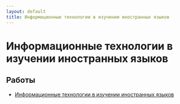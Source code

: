```yaml
---
layout: default
title: Информационные технологии в изучении иностранных языков
---
```


# Информационные технологии в изучении иностранных языков

## Работы

- [Информационные технологии в изучении иностранных языков](../works/year-3/Информационные%20технологии%20в%20изучении%20иностранных%20языков) 